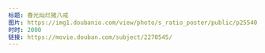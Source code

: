 ```yaml
---
标题: 春光灿烂猪八戒
图片: https://img1.doubanio.com/view/photo/s_ratio_poster/public/p2554028430.jpg
时时: 2000
链接: https://movie.douban.com/subject/2270545/
---
```

